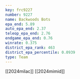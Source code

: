 ```yaml
---
key: frc9227
number: 9227
name: Backwoods Bots
epa_end: 5.89
auto_epa_end: 2.37
teleop_epa_end: 2.76
endgame_epa_end: 0.76
winrate: 0.375
district_epa_rank: 463
district_epa_percentile: 0.0939
type: Team
---
```

[[2024milac]]
[[2024mimid]]
